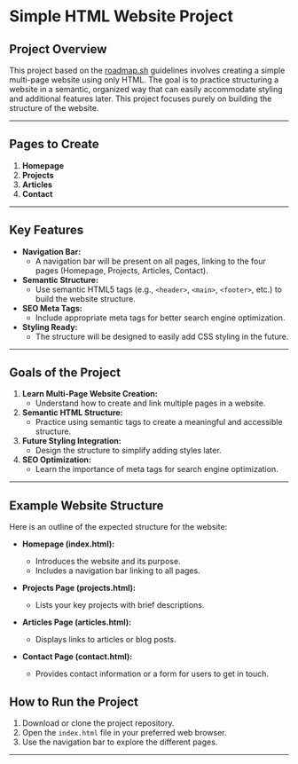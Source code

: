 # Simple HTML Website Project

## Project Overview

This project based on the [roadmap.sh](https://roadmap.sh/projects/basic-html-website) guidelines involves creating a simple multi-page website using only HTML. The goal is to practice structuring a website in a semantic, organized way that can easily accommodate styling and additional features later. This project focuses purely on building the structure of the website.

---

## Pages to Create

1. **Homepage**
2. **Projects**
3. **Articles**
4. **Contact**

---

## Key Features

- **Navigation Bar:** 
  - A navigation bar will be present on all pages, linking to the four pages (Homepage, Projects, Articles, Contact).
- **Semantic Structure:** 
  - Use semantic HTML5 tags (e.g., `<header>`, `<main>`, `<footer>`, etc.) to build the website structure.
- **SEO Meta Tags:** 
  - Include appropriate meta tags for better search engine optimization.
- **Styling Ready:** 
  - The structure will be designed to easily add CSS styling in the future.

---

## Goals of the Project

1. **Learn Multi-Page Website Creation:** 
   - Understand how to create and link multiple pages in a website.
2. **Semantic HTML Structure:** 
   - Practice using semantic tags to create a meaningful and accessible structure.
3. **Future Styling Integration:** 
   - Design the structure to simplify adding styles later.
4. **SEO Optimization:** 
   - Learn the importance of meta tags for search engine optimization.

---

## Example Website Structure

Here is an outline of the expected structure for the website:

- **Homepage (index.html):**
  - Introduces the website and its purpose.
  - Includes a navigation bar linking to all pages.
  
- **Projects Page (projects.html):**
  - Lists your key projects with brief descriptions.
  
- **Articles Page (articles.html):**
  - Displays links to articles or blog posts.
  
- **Contact Page (contact.html):**
  - Provides contact information or a form for users to get in touch.


## How to Run the Project

1. Download or clone the project repository.
2. Open the `index.html` file in your preferred web browser.
3. Use the navigation bar to explore the different pages.

---
